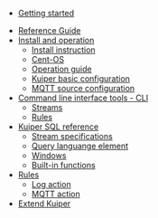 <!-- - [Introduction](README.md) -->
- [Getting started](getting_started.md)
<!-- ## Reference Guide -->
- [Reference Guide](reference.md)
- [Install and operation](operation/overview.md)
  - [Install instruction](operation/install/overview.md)
  - [Cent-OS](operation/install/cent-os.md)
  - [Operation guide](operation/operations.md)
  - [Kuiper basic configuration](operation/configuration_file.md)
  - [MQTT source configuration](rules/sources/mqtt.md)
- [Command line interface tools - CLI](cli/overview.md)
  - [Streams](cli/streams.md)
  - [Rules](cli/rules.md)
- [Kuiper SQL reference](sqls/overview.md)
  - [Stream specifications](sqls/streams.md)
  - [Query languange element](sqls/query_language_elements.md)
  - [Windows](sqls/windows.md)
  - [Built-in functions](sqls/built-in_functions.md)
- [Rules](rules/overview.md)
  - [Log action](rules/sinks/logs.md)
  - [MQTT action](rules/sinks/mqtt.md)
- [Extend Kuiper](extension/overview.md)
  <!-- - [Source extension]()
  - [Sink/Action extension]()
  - [Functions extension]() -->